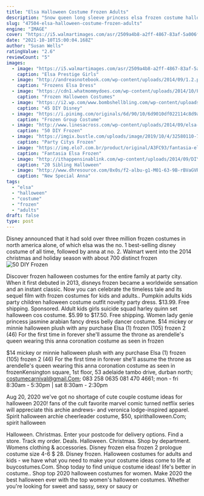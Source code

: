 ```yaml
---
title: "Elsa Halloween Costume Frozen Adults"
description: "Snow queen long sleeve princess elsa frozen costume halloween party girls dress $12.98 to $25.89 squid game costume jacket jumpsuit tracksuit halloween top+pants kidmen 067 456"
slug: "47504-elsa-halloween-costume-frozen-adults"
engine: "IMAGE"
cover: "https://i5.walmartimages.com/asr/2509a4b8-a2ff-4867-83af-5a006fac9724_1.6f226f6d856523bc035a52a83437c7e2.jpeg"
date: "2021-10-10T15:00:04.168Z"
author: "Susan Wells"
ratingValue: "2.6"
reviewCount: "5"
images:
  - image: "https://i5.walmartimages.com/asr/2509a4b8-a2ff-4867-83af-5a006fac9724_1.6f226f6d856523bc035a52a83437c7e2.jpeg"
    caption: "Elsa Prestige Girls"
  - image: "http://andreasnotebook.com/wp-content/uploads/2014/09/1.2.png"
    caption: "Frozens Elsa Dress"
  - image: "https://cdn1.whatmommydoes.com/wp-content/uploads/2014/10/Frozen-Halloween-Costumes.png"
    caption: "Frozen Halloween Costumes"
  - image: "https://i2.wp.com/www.bombshellbling.com/wp-content/uploads/2014/10/Frozen-Family-Costumes-Elsa-Tutu-Dress-7.jpg?resize=700%2C1054&ssl=1"
    caption: "45 DIY Disney"
  - image: "https://i.pinimg.com/originals/6d/90/10/6d9010df022114c8d9a9784e4703334a.jpg"
    caption: "Frozen Group Costume"
  - image: "http://www.linesacross.com/wp-content/uploads/2014/09/elsa-wig-671x1024.jpg"
    caption: "50 DIY Frozen"
  - image: "https://imgix.bustle.com/uploads/image/2019/10/4/32580110-7084-4cfd-8786-45c89c70f4d5-pc8.png?w=450&fit=crop&crop=faces&auto=format&q=70"
    caption: "Party Citys Frozen"
  - image: "https://img.elo7.com.br/product/original/A3FC93/fantasia-elsa-frozen-modelo-princesa-fantasia-ana.jpg"
    caption: "Fantasia Elsa Frozen"
  - image: "http://ithappensinablink.com/wp-content/uploads/2014/09/DIY-Kristoff-Costume-via-momendeavors.com_-651x1024.jpg"
    caption: "20 Sibling Halloween"
  - image: "http://www.dhresource.com/0x0s/f2-albu-g1-M01-63-9B-rBVaGVRd7xOAEDaFAALq7KNs8Lw834.jpg/new-special-anna-frozen-mascot-costume-elsa.jpg"
    caption: "New Special Anna"
tags:
  - "elsa"
  - "halloween"
  - "costume"
  - "frozen"
  - "adults"
draft: false
type: post
---
```


Disney announced that it had sold over three million frozen costumes in north america alone, of which elsa was the no. 1 best-selling disney costume of all time, followed by anna at no. 2. Walmart went into the 2014 christmas and holiday season with about 700 distinct frozen
![50 DIY Frozen](http://www.linesacross.com/wp-content/uploads/2014/09/elsa-wig-671x1024.jpg "50 DIY Frozen")

Discover frozen halloween costumes for the entire family at party city. When it first debuted in 2013, disneys frozen became a worldwide sensation and an instant classic. Now you can celebrate the timeless tale and its sequel film with frozen costumes for kids and adults.. Pumpkin adults kids party children halloween costume outfit novelty party dress. $13.99. Free shipping. Sponsored. Aldult kids girls suicide squad harley quinn set halloween cos costume. $5.99 to $17.50. Free shipping. Women lady genie princess jasmine arabian fancy dress belly dancer costume. $14 mickey or minnie halloween plush with any purchase  Elsa (1) frozen (105) frozen 2 (46) For the first time in forever she&#39;ll assume the throne as arendelle&#39;s queen wearing this anna coronation costume as seen in frozen
<!--inArticleAds-->

<!--galleryOne-->

$14 mickey or minnie halloween plush with any purchase  Elsa (1) frozen (105) frozen 2 (46) For the first time in forever she'll assume the throne as arendelle's queen wearing this anna coronation costume as seen in frozenKensington square, 1st floor, 53 adelaide tambo drive, durban north; costumecarnival@gmail.Com; 083 258 0635  081 470 4661; mon - fri 8:30am - 5:30pm | sat 8:30am - 2:30pm
<!--inArticleAds-->

<!--galleryTwo-->

Aug 20, 2020 we've got no shortage of cute couple costume ideas for halloween 2020! fans of the cult favorite marvel comic turned netflix series will appreciate this archie andrews- and veronica lodge-inspired apparel. Spirit halloween archie cheerleader costume, $50, spirithalloween.Com; spirit halloween
<!--galleryThree-->

Halloween. Christmas. Enter your postcode for delivery options. Find a store. Track my order. Deals. Halloween. Christmas. Shop by department. Womens clothing & accessories.  Disney frozen elsa frozen 2 prologue costume size 4-6 $ 28. Disney frozen. Halloween costumes for adults and kids - we have what you need to make your costume ideas come to life at buycostumes.Com. Shop today to find unique costume ideas! life's better in costume.. Shop top 2020 halloween costumes for women. Make 2020 the best halloween ever with the top women's halloween costumes. Whether you're looking for sweet and sassy, sexy or saucy or